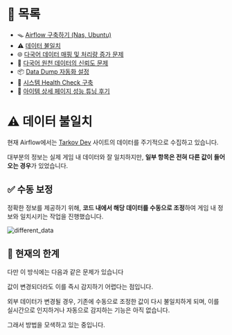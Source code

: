 # 📂 목록

- 🪤 [Airflow 구축하기 (Nas, Ubuntu)](./airflow.md)
- ⚠️ [데이터 불일치](./different_data.md)
- 🌐 [다국어 데이터 매핑 및 처리량 증가 문제](./i18n_mapping.md)
- 🔹 [다국어 원천 데이터의 신뢰도 문제](./untranslated_data.md)
- 📦 [Data Dump 자동화 설정](./data_dump.md)
- 🐹 [시스템 Health Check 구축](./health_check.md)
- 🧠 [아이템 상세 페이지 성능 튜닝 후기](./item_detail.md)

# ⚠️ 데이터 불일치

현재 Airflow에서는 [Tarkov Dev](https://tarkov.dev/api/) 사이트의 데이터를 주기적으로 수집하고 있습니다.

대부분의 정보는 실제 게임 내 데이터와 잘 일치하지만, **일부 항목은 전혀 다른 값이 들어오는 경우**가 있었습니다.

## ✅ 수동 보정

정확한 정보를 제공하기 위해, **코드 내에서 해당 데이터를 수동으로 조정**하여 게임 내 정보와 일치시키는 작업을 진행했습니다.

![different_data](https://github.com/user-attachments/assets/a1e838ea-22ce-4c0d-a235-bf7f45e85d0c)

## 🧩 현재의 한계

다만 이 방식에는 다음과 같은 문제가 있습니다

값이 변경되더라도 이를 즉시 감지하기 어렵다는 점입니다.

외부 데이터가 변경될 경우, 기존에 수동으로 조정한 값이 다시 불일치하게 되며, 이를 실시간으로 인지하거나 자동으로 감지하는 기능은 아직 없습니다.

그래서 방법을 모색하고 있는 중입니다.
